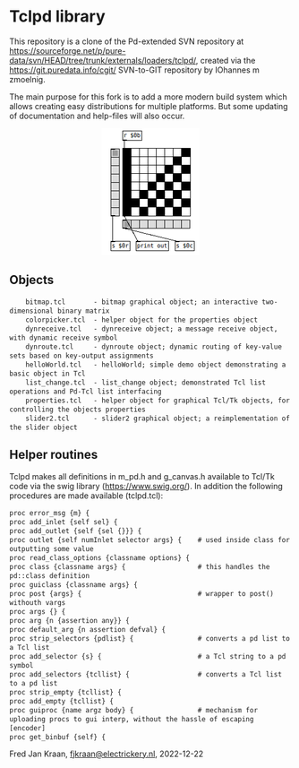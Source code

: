 # Tclpd library

This repository is a clone of the Pd-extended SVN repository at 
https://sourceforge.net/p/pure-data/svn/HEAD/tree/trunk/externals/loaders/tclpd/, 
created via the https://git.puredata.info/cgit/ SVN-to-GIT repository 
by IOhannes m zmoelnig.

The main purpose for this fork is to add a more modern build system which 
allows creating easy distributions for multiple platforms. But some 
updating of documentation and help-files will also occur.

<p align="center"><img src="bitmap.tcl.png">

## Objects

        bitmap.tcl       - bitmap graphical object; an interactive two-dimensional binary matrix 
        colorpicker.tcl  - helper object for the properties object
        dynreceive.tcl   - dynreceive object; a message receive object, with dynamic receive symbol
        dynroute.tcl     - dynroute object; dynamic routing of key-value sets based on key-output assignments
        helloWorld.tcl   - helloWorld; simple demo object demonstrating a basic object in Tcl
        list_change.tcl  - list_change object; demonstrated Tcl list operations and Pd-Tcl list interfacing 
        properties.tcl   - helper object for graphical Tcl/Tk objects, for controlling the objects properties
        slider2.tcl      - slider2 graphical object; a reimplementation of the slider object

## Helper routines

Tclpd makes all definitions in m_pd.h and g_canvas.h available to Tcl/Tk 
code via the swig library (https://www.swig.org/). In addition the 
following procedures are made available (tclpd.tcl):

    proc error_msg {m} {
    proc add_inlet {self sel} {
    proc add_outlet {self {sel {}}} {
    proc outlet {self numInlet selector args} {    # used inside class for outputting some value
    proc read_class_options {classname options} {
    proc class {classname args} {                  # this handles the pd::class definition
    proc guiclass {classname args} {
    proc post {args} {                             # wrapper to post() withouth vargs
    proc args {} {
    proc arg {n {assertion any}} {
    proc default_arg {n assertion defval} {
    proc strip_selectors {pdlist} {                # converts a pd list to a Tcl list
    proc add_selector {s} {                        # a Tcl string to a pd symbol
    proc add_selectors {tcllist} {                 # converts a Tcl list to a pd list
    proc strip_empty {tcllist} {
    proc add_empty {tcllist} {
    proc guiproc {name argz body} {                # mechanism for uploading procs to gui interp, without the hassle of escaping [encoder]
    proc get_binbuf {self} {



Fred Jan Kraan, 
fjkraan@electrickery.nl,
2022-12-22
